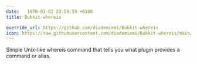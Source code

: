 ```yaml
---
date:   1970-01-02 23:59:59 +0100
title: Bukkit-whereis

override_url: https://github.com/diademiemi/Bukkit-whereis
icon: https://raw.githubusercontent.com/diademiemi/Bukkit-whereis/main/img/whereis.png
---
```


Simple Unix-like whereis command that tells you what plugin provides a command or alias.